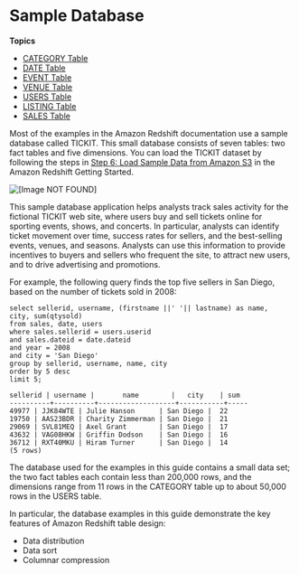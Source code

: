 # Sample Database<a name="c_sampledb"></a>

**Topics**
+ [CATEGORY Table](r_categorytable.md)
+ [DATE Table](r_datetable.md)
+ [EVENT Table](r_eventtable.md)
+ [VENUE Table](r_venuetable.md)
+ [USERS Table](r_userstable.md)
+ [LISTING Table](r_listingtable.md)
+ [SALES Table](r_salestable.md)

Most of the examples in the Amazon Redshift documentation use a sample database called TICKIT\. This small database consists of seven tables: two fact tables and five dimensions\. You can load the TICKIT dataset by following the steps in [Step 6: Load Sample Data from Amazon S3](https://docs.aws.amazon.com/redshift/latest/gsg/rs-gsg-create-sample-db.html) in the Amazon Redshift Getting Started\.

![\[Image NOT FOUND\]](http://docs.aws.amazon.com/redshift/latest/dg/images/tickitdb.png)

This sample database application helps analysts track sales activity for the fictional TICKIT web site, where users buy and sell tickets online for sporting events, shows, and concerts\. In particular, analysts can identify ticket movement over time, success rates for sellers, and the best\-selling events, venues, and seasons\. Analysts can use this information to provide incentives to buyers and sellers who frequent the site, to attract new users, and to drive advertising and promotions\.

For example, the following query finds the top five sellers in San Diego, based on the number of tickets sold in 2008: 

```
select sellerid, username, (firstname ||' '|| lastname) as name,
city, sum(qtysold)
from sales, date, users
where sales.sellerid = users.userid
and sales.dateid = date.dateid
and year = 2008
and city = 'San Diego'
group by sellerid, username, name, city
order by 5 desc
limit 5;

sellerid | username |       name        |   city    | sum
----------+----------+-------------------+-----------+-----
49977 | JJK84WTE | Julie Hanson      | San Diego |  22
19750 | AAS23BDR | Charity Zimmerman | San Diego |  21
29069 | SVL81MEQ | Axel Grant        | San Diego |  17
43632 | VAG08HKW | Griffin Dodson    | San Diego |  16
36712 | RXT40MKU | Hiram Turner      | San Diego |  14
(5 rows)
```

The database used for the examples in this guide contains a small data set; the two fact tables each contain less than 200,000 rows, and the dimensions range from 11 rows in the CATEGORY table up to about 50,000 rows in the USERS table\.

In particular, the database examples in this guide demonstrate the key features of Amazon Redshift table design: 
+ Data distribution
+ Data sort
+ Columnar compression